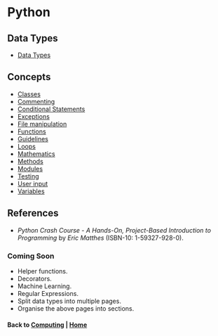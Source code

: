 # Python 

## Data Types
- [Data Types](data_types.md)

## Concepts
- [Classes](classes.md)
- [Commenting](comments.md)
- [Conditional Statements](conditionals.md)
- [Exceptions](exceptions.md)
- [File manipulation](files.md)
- [Functions](functions.md)
- [Guidelines](guidelines.md)
- [Loops](loops.md)
- [Mathematics](mathematics.md)
- [Methods](methods.md)
- [Modules](modules.md)
- [Testing](testing.md)
- [User input](user_input.md)
- [Variables](variables.md)

## References 
- *Python Crash Course - A Hands-On, Project-Based Introduction to Programming* by *Eric Matthes* (ISBN-10: 1-59327-928-0).

### Coming Soon
- Helper functions.
- Decorators.
- Machine Learning.
- Regular Expressions.
- Split data types into multiple pages.
- Organise the above pages into sections.

#### Back to [Computing](../README.md) | [Home](../../README.md) 

